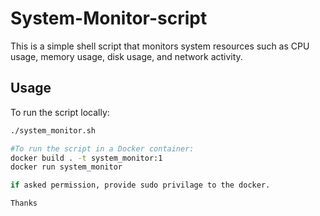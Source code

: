 # System-Monitor-script

This is a simple shell script that monitors system resources such as CPU usage, memory usage, disk usage, and network activity.

## Usage

To run the script locally:

```bash
./system_monitor.sh

#To run the script in a Docker container:
docker build . -t system_monitor:1
docker run system_monitor

if asked permission, provide sudo privilage to the docker.

Thanks 
